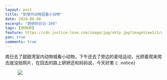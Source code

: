```yaml
---
layout: post
title: "到室内动物园看小动物"
date: 2020-06-08
excerpt: "妍妍的日记-169"
tags: [徐晓妍]
feature: https://cdn.justice-love.com/image/jpg/xktp.jpg?imageView2/1/w/1200/h/500
yan: true
comments: true
---
```

周日去了甜甜湾室内动物城看小动物，下午还去了旁边的麦咭运动，光顾着爬来爬去就没拍照片，在回去的路上妍妍还和妈妈说，今天好累
{: .notice}
<figure>
    <img src="{{ site.staticUrl }}/yanyan/image/shineidongwuyuanwan.jpeg" />
</figure>
